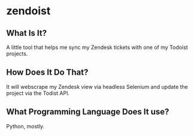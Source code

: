 # zendoist
## What Is It?
A little tool that helps me sync my Zendesk tickets with one of my Todoist projects.

## How Does It Do That?
It will webscrape my Zendesk view via headless Selenium and update the project via the Todist API.

## What Programming Language Does It use?
Python, mostly.